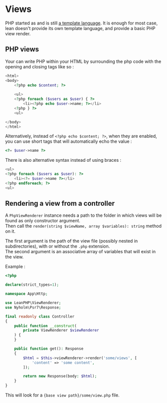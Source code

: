 # Views

PHP started as and is still [a template language](https://www.php.net/manual/en/language.basic-syntax.phptags.php).
It is enough for most case, lean doesn't provide its own template language, and provide a basic PHP view render.

## PHP views

Your can write PHP within your HTML by surrounding the php code with the opening and closing tags like so :
```php
<html>
<body>
    <?php echo $content; ?>
    
    <ul>
    <?php foreach ($users as $user) { ?>
        <li><?php echo $user->name; ?></li>    
    <?php } ?>
    <ul>

</body>
</html>
```

Alternatively, instead of `<?php echo $content; ?>`, when they are enabled, you can use short tags that will automatically echo the value :
```php
<?= $user->name ?>
```

There is also alternative syntax instead of using braces : 
```php
<ul>
<?php foreach ($users as $user): ?>
    <li><?= $user->name ?></li>    
<?php endforeach; ?>
<ul>
```

## Rendering a view from a controller

A `PhpViewRenderer` instance needs a path to the folder in which views will be found as only constructor argument.  
Then call the `render(string $viewName, array $variables): string` method on it.

The first argument is the path of the view file (possibly nested in subdirectories), with or without the `.php` extension.  
The second argument is an associative array of variables that will exist in the view.

Example :
```php
<?php

declare(strict_types=1);

namespace App\Http;

use LeanPHP\ViewRenderer;
use Nyholm\Psr7\Response;

final readonly class Controller
{
    public function __construct(
        private ViewRenderer $viewRenderer
    ) {
    }

    public function get(): Response
    {
        $html = $this->viewRenderer->render('some/views', [
            'content' => 'some content',
        ]);

        return new Response(body: $html);
    }
}
```

This will look for a `{base view path}/some/view.php` file.
